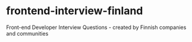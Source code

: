 frontend-interview-finland
==========================

Front-end Developer Interview Questions - created by Finnish companies and communities
